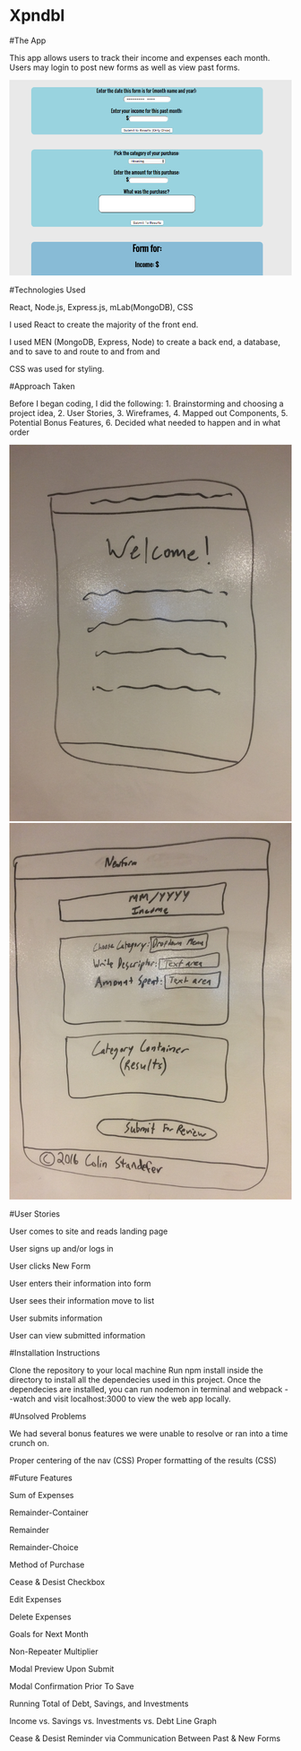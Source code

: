 # Xpndbl

#The App

This app allows users to track their income and expenses each month. Users may login to post new forms as well as view past forms.

![Xpndbl Form](public/images/xpndbl_screenshot.png)

#Technologies Used

React, Node.js, Express.js, mLab(MongoDB), CSS

I used React to create the majority of the front end.  

I used MEN (MongoDB, Express, Node) to create a back end, a database, and to save to and route to and from and

CSS was used for styling.

#Approach Taken

Before I began coding, I did the following: 1. Brainstorming and choosing a project idea, 2. User Stories, 3. Wireframes, 4. Mapped out Components, 5. Potential Bonus Features, 6. Decided what needed to happen and in what order

![Wireframe1](public/images/wireframe1.jpg)
![Wireframe2](public/images/wireframe2.jpg)

#User Stories

User comes to site and reads landing page

User signs up and/or logs in

User clicks New Form

User enters their information into form

User sees their information move to list

User submits information

User can view submitted information 

#Installation Instructions

Clone the repository to your local machine
Run npm install inside the directory to install all the dependecies used in this project.
Once the dependecies are installed, you can run nodemon in terminal and webpack --watch and visit localhost:3000 to view the web app locally.

#Unsolved Problems

We had several bonus features we were unable to resolve or ran into a time crunch on.

Proper centering of the nav (CSS)
Proper formatting of the results (CSS)

#Future Features

Sum of Expenses

Remainder-Container

Remainder

Remainder-Choice

Method of Purchase

Cease & Desist Checkbox

Edit Expenses

Delete Expenses

Goals for Next Month

Non-Repeater Multiplier

Modal Preview Upon Submit

Modal Confirmation Prior To Save

Running Total of Debt, Savings, and Investments

Income vs. Savings vs. Investments vs. Debt Line Graph

Cease & Desist Reminder via Communication Between Past & New Forms
